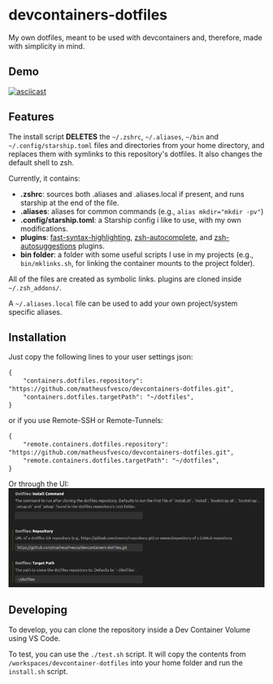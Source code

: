 # devcontainers-dotfiles

My own dotfiles, meant to be used with devcontainers and, therefore, made with simplicity in mind.

## Demo

[![asciicast](https://asciinema.org/a/T1uUFB0j8zzChTfhhodsIxVp0.svg)](https://asciinema.org/a/T1uUFB0j8zzChTfhhodsIxVp0)

## Features

The install script **DELETES** the `~/.zshrc`, `~/.aliases`, `~/bin` and `~/.config/starship.toml` files and directories from your home directory, and replaces them with symlinks to this repository's dotfiles. It also changes the default shell to zsh.

Currently, it contains:
* **.zshrc**: sources both .aliases and .aliases.local if present, and runs starship at the end of the file.
* **.aliases**: aliases for common commands (e.g., `alias mkdir="mkdir -pv"`)
* **.config/starship.toml**: a Starship config i like to use, with my own modifications.
* **plugins**: [fast-syntax-highlighting](https://github.com/zdharma-continuum/fast-syntax-highlighting), [zsh-autocomplete](https://github.com/marlonrichert/zsh-autocomplete), and [zsh-autosuggestions](https://github.com/zsh-users/zsh-autosuggestions) plugins.
* **bin folder**: a folder with some useful scripts I use in my projects (e.g., `bin/mklinks.sh`, for linking the container mounts to the project folder).

All of the files are created as symbolic links.
plugins are cloned inside `~/.zsh_addons/`.

A `~/.aliases.local` file can be used to add your own project/system specific aliases.

## Installation

Just copy the following lines to your user settings json:

```
{
    "containers.dotfiles.repository": "https://github.com/matheusfvesco/devcontainers-dotfiles.git",
    "containers.dotfiles.targetPath": "~/dotfiles",
}
```

or if you use Remote-SSH or Remote-Tunnels:

```
{
    "remote.containers.dotfiles.repository": "https://github.com/matheusfvesco/devcontainers-dotfiles.git",
    "remote.containers.dotfiles.targetPath": "~/dotfiles",
}
```

Or through the UI:
![vscode UI](images/dotfiles_vscode_settings.png)

## Developing

To develop, you can clone the repository inside a Dev Container Volume using VS Code.

To test, you can use the `./test.sh` script. It will copy the contents from `/workspaces/devcontainer-dotfiles` into your home folder and run the `install.sh` script.